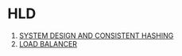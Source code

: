 # HLD
1. [SYSTEM DESIGN AND CONSISTENT HASHING](https://docs.google.com/document/d/1wY6rSGJwqa9uxAsoYZUQ0FumV3Sp5kRBCknUQPT3gcM/edit?usp=sharing)
2. [LOAD BALANCER](https://docs.google.com/document/d/1DxQzLpu1XPe_mRWsewNWtKL6E4uwKHQhBp7GX6Sg7qI/edit#heading=h.fzwcs020kou5)
